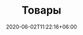 ---
title: "Товары"
date: 2020-06-02T11:22:16+06:00
draft: false
description : "Витрина с товарами онлайн магазина"
---
